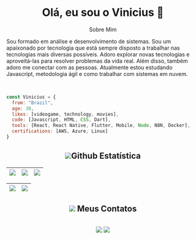 <h1 align="center">
  Olá, eu sou o Vinicius 👋
</h1>

<p align="center">
Sobre Mim
<p />

<p align="center">

Sou formado em análise e desenvolvimento de sistemas. Sou um apaixonado por tecnologia que está sempre disposto a trabalhar nas tecnologias mais diversas possíveis. Adoro explorar novas tecnologias e aproveitá-las para resolver problemas da vida real. Além disso, também adoro me conectar com as pessoas. Atualmente estou estudando Javascript, metodologia ágil e como trabalhar com sistemas em nuvem.
<p />
<br>

```javascript
const Vinicius = {
  from: "Brazil",
  age: 38,
  likes: [videogame, technology, movies],
  code: [Javascript, HTML, CSS, Dart],
  tools: [React, React Native, Flutter, Mobile, Node, N8N, Docker],
  certifications: [AWS, Azure, Linux]
}

```

<h2 align="center"><img src="https://img.icons8.com/external-anggara-filled-outline-anggara-putra/48/null/external-loss-business-and-finance-anggara-filled-outline-anggara-putra.png"/>Github Estatística</h2>

| ![](http://github-profile-summary-cards.vercel.app/api/cards/stats?username=v-carvalho&theme=nord_dark) | ![](http://github-profile-summary-cards.vercel.app/api/cards/repos-per-language?username=v-carvalho&hide=Html&theme=nord_dark) | ![](http://github-profile-summary-cards.vercel.app/api/cards/most-commit-language?username=v-carvalho&theme=nord_dark) |
| :-: | :-: | :-: |

| ![](http://github-profile-summary-cards.vercel.app/api/cards/profile-details?username=v-carvalho&theme=nord_dark) | ![](https://github-readme-streak-stats.herokuapp.com/?user=arthurspk&hide_border=true&date_format=M%20j%5B%2C%20Y%5D&background=2D3742&stroke=2D3742&ring=6bbbca&fire=6bbbca&currStreakNum=fff&sideNums=6bbbca&currStreakLabel=6bbbca&sideLabels=fff&dates=fff) |
| :-: | :-: |


<h2 align="center">
<img src="https://img.icons8.com/office/40/000000/new-contact.png"/> Meus Contatos
<h2 />

<p align="center">   
  <a href="mailto:vinicius.a.carvalho@outlook.com" target="_blank"><img src="https://img.shields.io/badge/-Email-0D1117?style=for-the-    badge&logo=gmail&logoColor=F0DB4F"></a>
  <a href="https://www.linkedin.com/in/vinicius-a-carvalho/" target="_blank"><img src="https://img.shields.io/badge/-LinkedIn-0D1117?style=for-the-badge&logo=linkedin&logoColor=F0DB4F"></a>   
</p>
  
